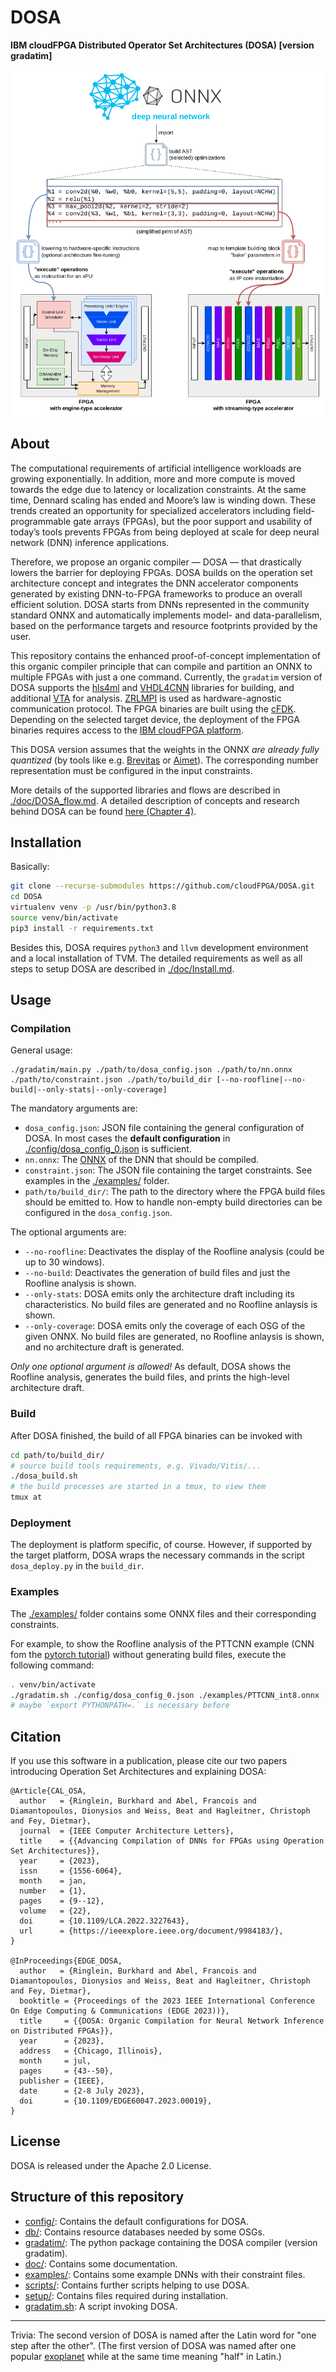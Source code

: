 DOSA
========================
**IBM cloudFPGA Distributed Operator Set Architectures (DOSA) [version gradatim]**

![OSA concept simple](./doc/osa_concpept_simple.png)

About
----------------

The computational requirements of artificial intelligence workloads are growing exponentially. In addition, more and more compute is moved towards the edge due to latency or localization constraints. At the same time, Dennard scaling has ended and Moore’s law is winding down. These trends created an opportunity for specialized accelerators including field-programmable gate arrays (FPGAs), but the poor support and usability of today’s tools prevents FPGAs from being deployed at scale for deep neural network (DNN) inference applications.

Therefore, we propose an organic compiler — DOSA — that drastically lowers the barrier for deploying FPGAs. DOSA builds on the operation set architecture concept and integrates the DNN accelerator components generated by existing DNN-to-FPGA frameworks to produce an overall efficient solution. DOSA starts from DNNs represented in the community standard ONNX and automatically implements model- and data-parallelism, based on the performance targets and resource footprints provided by the user.

This repository contains the enhanced proof-of-concept implementation of this organic compiler principle that can compile and partition an ONNX to multiple FPGAs with just a one command. Currently, the `gradatim` version of DOSA supports the [hls4ml](https://github.com/cloudFPGA/hls4ml-for-dosa) and [VHDL4CNN](https://github.com/cloudFPGA/VHDL4CNN) libraries for building, and additional [VTA](https://tvm.apache.org/vta) for analysis. [ZRLMPI](https://github.com/cloudFPGA/ZRLMPI) is used as hardware-agnostic communication protocol. The FPGA binaries are built using the [cFDK](https://github.com/cloudFPGA/cFDK). 
Depending on the selected target device, the deployment of the  FPGA binaries requires access to the [IBM cloudFPGA platform](https://cloudfpga.github.io/Doc/index.html).

This DOSA version assumes that the weights in the ONNX *are already fully quantized* (by tools like e.g. [Brevitas](https://github.com/Xilinx/brevitas) or [Aimet](https://github.com/quic/aimet)). The corresponding number representation must be configured in the input constraints. 

More details of the supported libraries and flows are described in [./doc/DOSA_flow.md](./doc/DOSA_flow.md).
A detailed description of concepts and research behind DOSA can be found [here (Chapter 4)](https://doi.org/10.5281/zenodo.7957659).

Installation
-----------------

Basically: 
```bash
git clone --recurse-submodules https://github.com/cloudFPGA/DOSA.git
cd DOSA
virtualenv venv -p /usr/bin/python3.8
source venv/bin/activate
pip3 install -r requirements.txt
```
Besides this, DOSA requires `python3` and `llvm` development environment and a local installation of TVM. 
The detailed requirements as well as all steps to setup DOSA are described in [./doc/Install.md](./doc/Install.md). 

Usage
-----------------

### Compilation
General usage:
```commandline
./gradatim/main.py ./path/to/dosa_config.json ./path/to/nn.onnx ./path/to/constraint.json ./path/to/build_dir [--no-roofline|--no-build|--only-stats|--only-coverage]
```
The mandatory arguments are:
- `dosa_config.json`: JSON file containing the general configuration of DOSA. In most cases the **default configuration** in [./config/dosa_config_0.json](./config/dosa_config_0.json) is sufficient. 
- `nn.onnx`: The [ONNX](https://onnx.ai) of the DNN that should be compiled.
- `constraint.json`: The JSON file containing the target constraints. See examples in the [./examples/](./examples/) folder. 
- `path/to/build_dir/`: The path to the directory where the FPGA build files should be emitted to. How to handle non-empty build directories can be configured in the `dosa_config.json`. 

The optional arguments are:
- `--no-roofline`: Deactivates the display of the Roofline analysis (could be up to 30 windows).
- `--no-build`: Deactivates the generation of build files and just the Roofline analysis is shown.  
- `--only-stats`: DOSA emits only the architecture draft including its characteristics. No build files are generated and no Roofline anlaysis is shown.
- `--only-coverage`: DOSA emits only the coverage of each OSG of the given ONNX. No build files are generated, no Roofline anlaysis is shown, and no architecture draft is generated. 

*Only one optional argument is allowed!*
As default, DOSA shows the Roofline analysis, generates the build files, and prints the high-level architecture draft. 

### Build

After DOSA finished, the build of all FPGA binaries can be invoked with 
```bash
cd path/to/build_dir/
# source build tools requirements, e.g. Vivado/Vitis/...
./dosa_build.sh
# the build processes are started in a tmux, to view them
tmux at
```

### Deployment

The deployment is platform specific, of course. However, if supported by the target platform, DOSA wraps the necessary commands in the script `dosa_deploy.py` in the `build_dir`. 

### Examples

The [./examples/](./examples/) folder contains some ONNX files and their corresponding constraints. 

For example, to show the Roofline analysis of the PTTCNN example (CNN fom the [pytorch tutorial](https://pytorch.org/tutorials/beginner/blitz/cifar10_tutorial.html)) without generating build files, execute the following command: 
```bash
. venv/bin/activate
./gradatim.sh ./config/dosa_config_0.json ./examples/PTTCNN_int8.onnx ./examples/PTTCNN_meta.json ./my_build_dirs/pttcnn/ --no-build
# maybe `export PYTHONPATH=.` is necessary before
```

Citation
-----------------

If you use this software in a publication, please cite our two papers introducing Operation Set Architectures and explaining DOSA:

```
@Article{CAL_OSA,
  author   = {Ringlein, Burkhard and Abel, Francois and Diamantopoulos, Dionysios and Weiss, Beat and Hagleitner, Christoph and Fey, Dietmar},
  journal  = {IEEE Computer Architecture Letters},
  title    = {{Advancing Compilation of DNNs for FPGAs using Operation Set Architectures}},
  year     = {2023},
  issn     = {1556-6064},
  month    = jan,
  number   = {1},
  pages    = {9--12},
  volume   = {22},
  doi      = {10.1109/LCA.2022.3227643},
  url      = {https://ieeexplore.ieee.org/document/9984183/},
}

@InProceedings{EDGE_DOSA,
  author   = {Ringlein, Burkhard and Abel, Francois and Diamantopoulos, Dionysios and Weiss, Beat and Hagleitner, Christoph and Fey, Dietmar},
  booktitle = {Proceedings of the 2023 IEEE International Conference On Edge Computing & Communications (EDGE 2023))},
  title     = {{DOSA: Organic Compilation for Neural Network Inference on Distributed FPGAs}},
  year      = {2023},
  address   = {Chicago, Illinois},
  month     = jul,
  pages     = {43--50},
  publisher = {IEEE},
  date      = {2-8 July 2023},
  doi       = {10.1109/EDGE60047.2023.00019},
}

```


License
-----------------

DOSA is released under the Apache 2.0 License.


Structure of this repository
--------------------------------

- [config/](./config/): Contains the default configurations for DOSA.
- [db/](./db): Contains resource databases needed by some OSGs.
- [gradatim/](./gradatim): The python package containing the DOSA compiler (version gradatim).
- [doc/](./doc): Contains some documentation.
- [examples/](./examples): Contains some example DNNs with their constraint files.
- [scripts/](./scripts): Contains further scripts helping to use DOSA.
- [setup/](./setup): Contains files required during installation.
- [gradatim.sh](./gradatim.sh): A script invoking DOSA.


* * *
Trivia: The second version of DOSA is named after the Latin word for "one step after the other".
(The first version of DOSA was named after one popular [exoplanet](https://en.wikipedia.org/wiki/Dimidium) while at the same time meaning "half" in Latin.)

